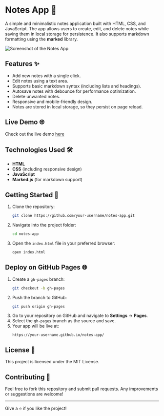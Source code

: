 # Notes App 📒

A simple and minimalistic notes application built with HTML, CSS, and JavaScript. The app allows users to create, edit, and delete notes while saving them in local storage for persistence. It also supports markdown formatting using the **marked** library.

![Screenshot of the Notes App](./screenshot.png)

## Features ✨
- Add new notes with a single click.
- Edit notes using a text area.
- Supports basic markdown syntax (including lists and headings).
- Autosave notes with debounce for performance optimization.
- Delete unwanted notes.
- Responsive and mobile-friendly design.
- Notes are stored in local storage, so they persist on page reload.

## Live Demo 🌐
Check out the live demo [here](https://codestellatixn.github.io/js-notes-app/)

## Technologies Used 🛠️
- **HTML**
- **CSS** (including responsive design)
- **JavaScript**
- **Marked.js** (for markdown support)

## Getting Started 🚀
1. Clone the repository:
   ```bash
   git clone https://github.com/your-username/notes-app.git
   ```
2. Navigate into the project folder:
   ```bash
   cd notes-app
   ```
3. Open the `index.html` file in your preferred browser:
   ```bash
   open index.html
   ```

## Deploy on GitHub Pages 🌐
1. Create a `gh-pages` branch:
   ```bash
   git checkout -b gh-pages
   ```
2. Push the branch to GitHub:
   ```bash
   git push origin gh-pages
   ```
3. Go to your repository on GitHub and navigate to **Settings** → **Pages**.
4. Select the `gh-pages` branch as the source and save.
5. Your app will be live at:
   ```
   https://your-username.github.io/notes-app/
   ```

## License 📝
This project is licensed under the MIT License.

## Contributing 🤝
Feel free to fork this repository and submit pull requests. Any improvements or suggestions are welcome!

---
Give a ⭐ if you like the project!

